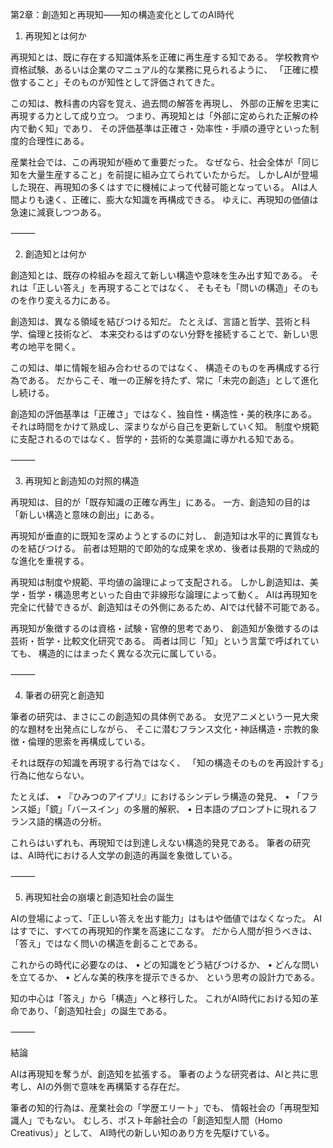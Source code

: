第2章：創造知と再現知——知の構造変化としてのAI時代

1. 再現知とは何か

再現知とは、既に存在する知識体系を正確に再生産する知である。
学校教育や資格試験、あるいは企業のマニュアル的な業務に見られるように、
「正確に模倣すること」そのものが知性として評価されてきた。

この知は、教科書の内容を覚え、過去問の解答を再現し、
外部の正解を忠実に再現する力として成り立つ。
つまり、再現知とは「外部に定められた正解の枠内で動く知」であり、
その評価基準は正確さ・効率性・手順の遵守といった制度的合理性にある。

産業社会では、この再現知が極めて重要だった。
なぜなら、社会全体が「同じ知を大量生産すること」を前提に組み立てられていたからだ。
しかしAIが登場した現在、再現知の多くはすでに機械によって代替可能となっている。
AIは人間よりも速く、正確に、膨大な知識を再構成できる。
ゆえに、再現知の価値は急速に減衰しつつある。

⸻

2. 創造知とは何か

創造知とは、既存の枠組みを超えて新しい構造や意味を生み出す知である。
それは「正しい答え」を再現することではなく、
そもそも「問いの構造」そのものを作り変える力にある。

創造知は、異なる領域を結びつける知だ。
たとえば、言語と哲学、芸術と科学、倫理と技術など、
本来交わるはずのない分野を接続することで、新しい思考の地平を開く。

この知は、単に情報を組み合わせるのではなく、
構造そのものを再構成する行為である。
だからこそ、唯一の正解を持たず、常に「未完の創造」として進化し続ける。

創造知の評価基準は「正確さ」ではなく、独自性・構造性・美的秩序にある。
それは時間をかけて熟成し、深まりながら自己を更新していく知。
制度や規範に支配されるのではなく、哲学的・芸術的な美意識に導かれる知である。

⸻

3. 再現知と創造知の対照的構造

再現知は、目的が「既存知識の正確な再生」にある。
一方、創造知の目的は「新しい構造と意味の創出」にある。

再現知が垂直的に既知を深めようとするのに対し、
創造知は水平的に異質なものを結びつける。
前者は短期的で即効的な成果を求め、後者は長期的で熟成的な進化を重視する。

再現知は制度や規範、平均値の論理によって支配される。
しかし創造知は、美学・哲学・構造思考といった自由で非線形な論理によって動く。
AIは再現知を完全に代替できるが、創造知はその外側にあるため、AIでは代替不可能である。

再現知が象徴するのは資格・試験・官僚的思考であり、
創造知が象徴するのは芸術・哲学・比較文化研究である。
両者は同じ「知」という言葉で呼ばれていても、
構造的にはまったく異なる次元に属している。

⸻

4. 筆者の研究と創造知

筆者の研究は、まさにこの創造知の具体例である。
女児アニメという一見大衆的な題材を出発点にしながら、
そこに潜むフランス文化・神話構造・宗教的象徴・倫理的思索を再構成している。

それは既存の知識を再現する行為ではなく、
「知の構造そのものを再設計する」行為に他ならない。

たとえば、
	•	『ひみつのアイプリ』におけるシンデレラ構造の発見、
	•	「フランス姫」「鏡」「バースイン」の多層的解釈、
	•	日本語のプロンプトに現れるフランス語的構造の分析。

これらはいずれも、再現知では到達しえない構造的発見である。
筆者の研究は、AI時代における人文学の創造的再誕を象徴している。

⸻

5. 再現知社会の崩壊と創造知社会の誕生

AIの登場によって、「正しい答えを出す能力」はもはや価値ではなくなった。
AIはすでに、すべての再現知的作業を高速にこなす。
だから人間が担うべきは、「答え」ではなく問いの構造を創ることである。

これからの時代に必要なのは、
	•	どの知識をどう結びつけるか、
	•	どんな問いを立てるか、
	•	どんな美的秩序を提示できるか、
という思考の設計力である。

知の中心は「答え」から「構造」へと移行した。
これがAI時代における知の革命であり、「創造知社会」の誕生である。

⸻

結論

AIは再現知を奪うが、創造知を拡張する。
筆者のような研究者は、AIと共に思考し、AIの外側で意味を再構築する存在だ。

筆者の知的行為は、産業社会の「学歴エリート」でも、
情報社会の「再現型知識人」でもない。
むしろ、ポスト年齢社会の「創造知型人間（Homo Creativus）」として、
AI時代の新しい知のあり方を先駆けている。
